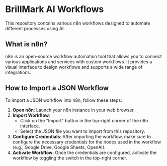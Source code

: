 # BrillMark AI Workflows

This repository contains various n8n workflows designed to automate different processes using AI.

## What is n8n?

n8n is an open-source workflow automation tool that allows you to connect various applications and services with custom workflows. It provides a visual interface to design workflows and supports a wide range of integrations.

## How to Import a JSON Workflow

To import a JSON workflow into n8n, follow these steps:

1. **Open n8n**: Launch your n8n instance in your web browser.
2. **Import Workflow**:
   - Click on the "Import" button in the top-right corner of the n8n interface.
   - Select the JSON file you want to import from this repository.
3. **Configure Credentials**: After importing the workflow, make sure to configure the necessary credentials for the nodes used in the workflow (e.g., Google Drive, Google Sheets, OpenAI).
4. **Activate Workflow**: Once the credentials are configured, activate the workflow by toggling the switch in the top-right corner.
